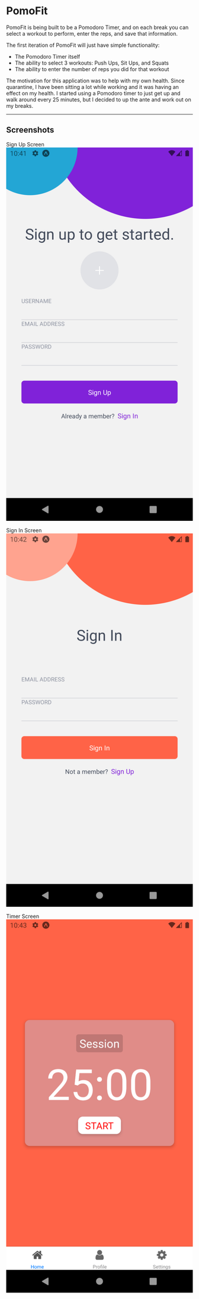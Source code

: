 # PomoFit

PomoFit is being built to be a Pomodoro Timer, and on each break you can select a workout to perform, enter the reps, and save that information.

The first iteration of PomoFit will just have simple functionality:
 - The Pomodoro Timer itself
 - The ability to select 3 workouts: Push Ups, Sit Ups, and Squats
 - The ability to enter the number of reps you did for that workout

The motivation for this application was to help with my own health. Since quarantine, I have been sitting a lot while working and it was having an effect on my health. I started using a Pomodoro timer to just get up and walk around every 25 minutes, but I decided to up the ante and work out on my breaks.

---
## Screenshots
Sign Up Screen
![signup](/screenshots/signup.png)

Sign In Screen
![signin](/screenshots/signin.png)

Timer Screen
![timer](/screenshots/timer.png)